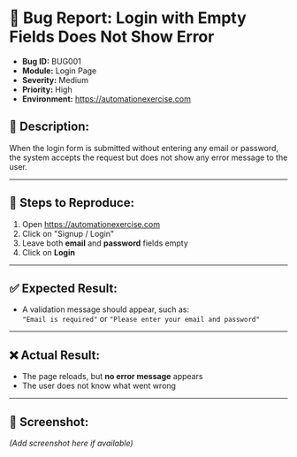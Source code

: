 # 🐞 Bug Report: Login with Empty Fields Does Not Show Error

- **Bug ID:** BUG001
- **Module:** Login Page
- **Severity:** Medium
- **Priority:** High
- **Environment:** https://automationexercise.com

## 📝 Description:

When the login form is submitted without entering any email or password, the system accepts the request but does not show any error message to the user.

---

## 🔁 Steps to Reproduce:

1. Open https://automationexercise.com
2. Click on "Signup / Login"
3. Leave both **email** and **password** fields empty
4. Click on **Login**

---

## ✅ Expected Result:

- A validation message should appear, such as:  
  `"Email is required"` or `"Please enter your email and password"`

---

## ❌ Actual Result:

- The page reloads, but **no error message** appears
- The user does not know what went wrong

---

## 📸 Screenshot:

_(Add screenshot here if available)_
